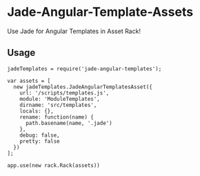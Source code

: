 Jade-Angular-Template-Assets
============================

Use Jade for Angular Templates in Asset Rack!

## Usage

```
jadeTemplates = require('jade-angular-templates');

var assets = [
  new jadeTemplates.JadeAngularTemplatesAsset({
    url: '/scripts/templates.js',
    module: 'ModuleTemplates',
    dirname: 'src/templates',
    locals: {},
    rename: function(name) {
      path.basename(name, '.jade')
    },
    debug: false,
    pretty: false
  })
];

app.use(new rack.Rack(assets))
```
